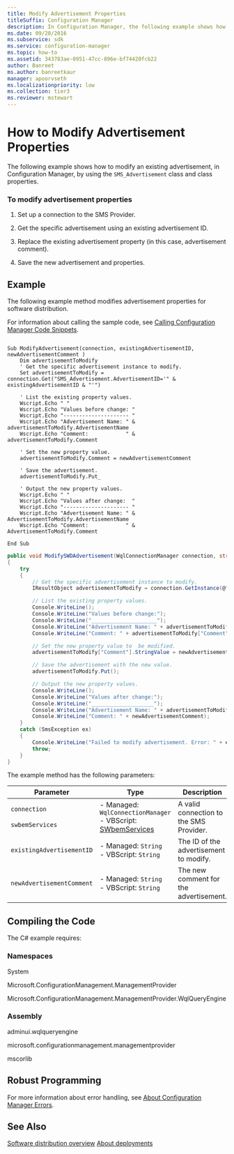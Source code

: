 ```yaml
---
title: Modify Advertisement Properties
titleSuffix: Configuration Manager
description: In Configuration Manager, the following example shows how to modify an existing advertisement by using the SMS_Advertisement class and class properties.
ms.date: 09/20/2016
ms.subservice: sdk
ms.service: configuration-manager
ms.topic: how-to
ms.assetid: 343783ae-0951-47cc-896e-bf74420fcb22
author: Banreet
ms.author: banreetkaur
manager: apoorvseth
ms.localizationpriority: low
ms.collection: tier3
ms.reviewer: mstewart
---
```

# How to Modify Advertisement Properties
The following example shows how to modify an existing advertisement, in Configuration Manager, by using the `SMS_Advertisement` class and class properties.

### To modify advertisement properties

1.  Set up a connection to the SMS Provider.

2.  Get the specific advertisement using an existing advertisement ID.

3.  Replace the existing advertisement property (in this case, advertisement comment).

4.  Save the new advertisement and properties.

## Example
 The following example method modifies advertisement properties for software distribution.

 For information about calling the sample code, see [Calling Configuration Manager Code Snippets](../../../../develop/core/understand/calling-code-snippets.md).

```vbs

Sub ModifyAdvertisement(connection, existingAdvertisementID, newAdvertisementComment )
    Dim advertisementToModify
    ' Get the specific advertisement instance to modify.
    Set advertisementToModify = connection.Get("SMS_Advertisement.AdvertisementID='" & existingAdvertisementID & "'")

    ' List the existing property values.
    Wscript.Echo " "
    Wscript.Echo "Values before change: "
    Wscript.Echo "--------------------- "
    Wscript.Echo "Advertisement Name: " & advertisementToModify.AdvertisementName
    Wscript.Echo "Comment:            " & advertisementToModify.Comment

    ' Set the new property value.
    advertisementToModify.Comment = newAdvertisementComment

    ' Save the advertisement.
    advertisementToModify.Put_

    ' Output the new property values.
    Wscript.Echo " "
    Wscript.Echo "Values after change:  "
    Wscript.Echo "--------------------- "
    Wscript.Echo "Advertisement Name: " & AdvertisementToModify.AdvertisementName
    Wscript.Echo "Comment:            " & AdvertisementToModify.Comment

End Sub
```

```c#
public void ModifySWDAdvertisement(WqlConnectionManager connection, string existingAdvertisementID, string newAdvertisementComment)
{
    try
    {
        // Get the specific advertisement instance to modify.
        IResultObject advertisementToModify = connection.GetInstance(@"SMS_Advertisement.AdvertisementID='" + existingAdvertisementID + "'");

        // List the existing property values.
        Console.WriteLine();
        Console.WriteLine("Values before change:");
        Console.WriteLine("_____________________");
        Console.WriteLine("Advertisement Name: " + advertisementToModify["AdvertisementName"].StringValue);
        Console.WriteLine("Comment: " + advertisementToModify["Comment"].StringValue);

        // Set the new property value to  be modified.
        advertisementToModify["Comment"].StringValue = newAdvertisementComment;

        // Save the advertisement with the new value.
        advertisementToModify.Put();

        // Output the new property values.
        Console.WriteLine();
        Console.WriteLine("Values after change:");
        Console.WriteLine("____________________");
        Console.WriteLine("Advertisement Name: " + advertisementToModify["AdvertisementName"].StringValue);
        Console.WriteLine("Comment: " + newAdvertisementComment);
    }
    catch (SmsException ex)
    {
        Console.WriteLine("Failed to modify advertisement. Error: " + ex.Message);
        throw;
    }
}
```

 The example method has the following parameters:

|Parameter|Type|Description|
|---------------|----------|-----------------|
|`connection`<br /><br /> `swbemServices`|-   Managed: `WqlConnectionManager`<br />-   VBScript: [SWbemServices](/windows/win32/wmisdk/swbemservices)|A valid connection to the SMS Provider.|
|`existingAdvertisementID`|-   Managed: `String`<br />-   VBScript: `String`|The ID of the advertisement to modify.|
|`newAdvertisementComment`|-   Managed: `String`<br />-   VBScript: `String`|The new comment for the advertisement.|

## Compiling the Code
 The C# example requires:

### Namespaces
 System

 Microsoft.ConfigurationManagement.ManagementProvider

 Microsoft.ConfigurationManagement.ManagementProvider.WqlQueryEngine

### Assembly
 adminui.wqlqueryengine

 microsoft.configurationmanagement.managementprovider

 mscorlib

## Robust Programming
 For more information about error handling, see [About Configuration Manager Errors](../../../../develop/core/understand/about-configuration-manager-errors.md).

## See Also
 [Software distribution overview](software-distribution-overview.md)
 [About deployments](about-software-distribution-deployments.md)
